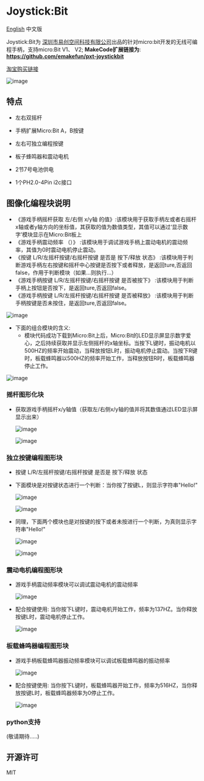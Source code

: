 # Joystick:Bit
[English](README.md) 中文版

Joystick:Bit为   [深圳市易创空间科技有限公司](www.emakefun.com)出品的针对micro:bit开发的无线可编程手柄，支持micro:Bit V1、 V2; **MakeCode扩展链接为**: **https://github.com/emakefun/pxt-joystickbit** 

[淘宝购买链接](https://item.taobao.com/item.htm?spm=a1z10.5-c.w4002-21556097795.24.720864faiazDSE&amp;id=650591965479)

![image](joystickbit/joystickbit.jpg)

## 特点

- 左右双摇杆

- 手柄扩展Micro:Bit A，B按键

- 左右可独立编程按键

- 板子蜂鸣器和震动电机

- 2节7号电池供电

- 1个PH2.0-4Pin i2c接口 

  

## 图像化编程块说明
   - 《游戏手柄摇杆获取 左/右侧 x/y轴 的值》:该模块用于获取手柄左或者右摇杆x轴或者y轴方向的坐标值，其获取的值为数值类型，其值可以通过‘显示数字’模块显示在Micro:Bit板上
   - 《游戏手柄震动频率 （）》 :该模块用于调试游戏手柄上震动电机的震动频率，其值为0时震动电机停止震动。
   - 《按键 L/R/左摇杆按键/右摇杆按键 是否是 按下/释放 状态》 :该模块用于判断游戏手柄左右按键和摇杆中心按键是否按下或者释放，是返回ture,否返回false，作用于判断模块（如果...则执行...）
   - 《游戏手柄按键 L/R/左摇杆按键/右摇杆按键 是否被按下》 :该模块用于判断手柄上按钮是否按下，是返回ture,否返回false。
   - 《游戏手柄按键 L/R/左摇杆按键/右摇杆按键 是否被释放》 :该模块用于判断手柄按键是否未按住，是返回ture,否返回false。

   ![image](joystickbit/1.jpg)

   - 下面的组合模块的含义:
     - 模块代码成功下载到Micro:Bit上后，Micro:Bit的LED显示屏显示数字爱心，之后持续获取并显示左侧摇杆的x轴坐标。当按下L键时，振动电机以500HZ的频率开始震动，当释放按钮L时，振动电机停止震动。当按下R键时，板载蜂鸣器以500HZ的频率开始工作，当释放按钮R时，板载蜂鸣器停止工作。

   ![image](joystickbit/000.jpg)


### 摇杆图形化块

- 获取游戏手柄摇杆x/y轴值（获取左/右侧x/y轴的值并将其数值通过LED显示屏显示出来）

   ![image](joystickbit/11.jpg)

   ![image](joystickbit/12.jpg)


### 独立按键编程图形块

- 按键 L/R/左摇杆按键/右摇杆按键 是否是 按下/释放 状态
- 下面模块是对按键状态进行一个判断：当你按了按键L，则显示字符串"Hello!"

   ![image](joystickbit/21.jpg)

   ![image](joystickbit/22.jpg)

- 同理，下面两个模块也是对按键的按下或者未按进行一个判断，为真则显示字符串"Hello!"

   ![image](joystickbit/23.jpg)

   ![image](joystickbit/24.jpg)


### 震动电机编程图形块

- 游戏手柄震动频率模块可以调试震动电机的震动频率

   ![image](joystickbit/31.jpg)

- 配合按键使用: 当你按下L键时，震动电机开始工作，频率为137HZ。当你释放按键L时，震动电机停止工作。

   ![image](joystickbit/32.jpg)


### 板载蜂鸣器编程图形块

- 游戏手柄板载蜂鸣器振动频率模块可以调试板载蜂鸣器的振动频率

   ![image](joystickbit/41.jpg)

- 配合按键使用: 当你按下L键时，板载蜂鸣器开始工作，频率为516HZ，当你释放按键L时，板载蜂鸣器频率为0停止工作。

  ![image](joystickbit/43.jpg)


### python支持

(敬请期待.....)

## 开源许可
MIT
